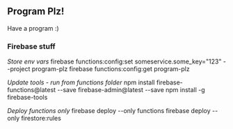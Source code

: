 ## Program Plz!

Have a program :)

### Firebase stuff
*Store env vars*
firebase functions:config:set  someservice.some_key="123" --project program-plz
firebase functions:config:get program-plz

*Update tools - run from functions folder*
npm install firebase-functions@latest --save firebase-admin@latest --save
npm install -g firebase-tools

*Deploy functions only*
firebase deploy --only functions
firebase deploy --only firestore:rules
